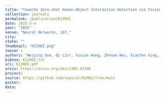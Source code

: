 ```yaml
---
title: "Towards Zero-shot Human-Object Interaction Detection via Vision-Language Integration"
collection: journals
permalink: /publication/KI2HOI
date: 2025-3-4
year: "2025"
venue: "Neural Networks, 187,"
city: 
state: ""
thumbnail: "KI2HOI.png"
teaser : 
authors: "Weiying Xue, Qi Liu*, Yuxiao Wang, Zhenao Wei, Xiaofen Xing, Xiangmin Xu"
bibtex: KI2HOI.txt
uri: KI2HOI.pdf
arxiv: https://arxiv.org/abs/2403.07246
project: 
source: https://github.com/xwyscut/K2HOI/tree/main
poster: 
data:
---
```

